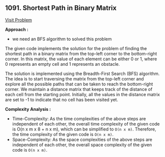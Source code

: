 ## 1091. Shortest Path in Binary Matrix

[Visit Problem](https://leetcode.com/problems/shortest-path-in-binary-matrix/description/)

**Approach :**<br/>

-   we need an BFS algorithm to solved this problem

The given code implements the solution for the problem of finding the shortest path in a binary matrix from the top-left corner to the bottom-right corner. In this matrix, the value of each element can be either 0 or 1, where 0 represents an empty cell and 1 represents an obstacle.<br/>

The solution is implemented using the Breadth-First Search (BFS) algorithm. The idea is to start traversing the matrix from the top-left corner and explore all the possible paths that can be taken to reach the bottom-right corner. We maintain a distance matrix that keeps track of the distance of each cell from the starting point. Initially, all the values in the distance matrix are set to -1 to indicate that no cell has been visited yet.

**Complexity Analysis :**<br/>

-   Time-Complexity: As the time complexities of the above steps are independent of each other, the overall time complexity of the given code is O(n x m x 8 + n x m), which can be simplified to `O(n x m)`. Therefore, the time complexity of the given code is `O(n x m)`.
-   Space-Complexity: As the space complexities of the above steps are independent of each other, the overall space complexity of the given code is `O(n x m)`.
